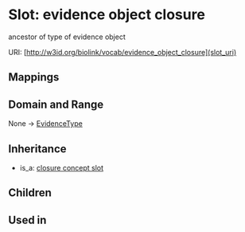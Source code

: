 # Slot: evidence object closure


ancestor of type of evidence object

URI: [http://w3id.org/biolink/vocab/evidence_object_closure](slot_uri)
## Mappings

## Domain and Range

None -> [EvidenceType](EvidenceType.md)
## Inheritance

 *  is_a: [closure concept slot](closure_concept_slot.md)
## Children

## Used in

